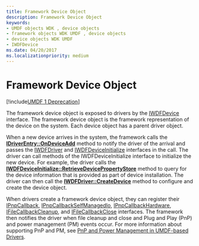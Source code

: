 ```yaml
---
title: Framework Device Object
description: Framework Device Object
keywords:
- UMDF objects WDK , device objects
- framework objects WDK UMDF , device objects
- device objects WDK UMDF
- IWDFDevice
ms.date: 04/20/2017
ms.localizationpriority: medium
---
```


# Framework Device Object


[!include[UMDF 1 Deprecation](../includes/umdf-1-deprecation.md)]

The framework device object is exposed to drivers by the [IWDFDevice](/windows-hardware/drivers/ddi/wudfddi/nn-wudfddi-iwdfdevice) interface. The framework device object is the framework representation of the device on the system. Each device object has a parent driver object.

When a new device arrives in the system, the framework calls the [**IDriverEntry::OnDeviceAdd**](/windows-hardware/drivers/ddi/wudfddi/nf-wudfddi-idriverentry-ondeviceadd) method to notify the driver of the arrival and passes the [IWDFDriver](/windows-hardware/drivers/ddi/wudfddi/nn-wudfddi-iwdfdriver) and [IWDFDeviceInitialize](/windows-hardware/drivers/ddi/wudfddi/nn-wudfddi-iwdfdeviceinitialize) interfaces in the call. The driver can call methods of the IWDFDeviceInitialize interface to initialize the new device. For example, the driver calls the [**IWDFDeviceInitialize::RetrieveDevicePropertyStore**](/windows-hardware/drivers/ddi/wudfddi/nf-wudfddi-iwdfdeviceinitialize-retrievedevicepropertystore) method to query for the device information that is provided as part of device installation. The driver can then call the [**IWDFDriver::CreateDevice**](/windows-hardware/drivers/ddi/wudfddi/nf-wudfddi-iwdfdriver-createdevice) method to configure and create the device object.

When drivers create a framework device object, they can register their [IPnpCallback](/windows-hardware/drivers/ddi/wudfddi/nn-wudfddi-ipnpcallback), [IPnpCallbackSelfManagedIo](/windows-hardware/drivers/ddi/wudfddi/nn-wudfddi-ipnpcallbackselfmanagedio), [IPnpCallbackHardware](/windows-hardware/drivers/ddi/wudfddi/nn-wudfddi-ipnpcallbackhardware), [IFileCallbackCleanup](/windows-hardware/drivers/ddi/wudfddi/nn-wudfddi-ifilecallbackcleanup), and [IFileCallbackClose](/windows-hardware/drivers/ddi/wudfddi/nn-wudfddi-ifilecallbackclose) interfaces. The framework then notifies the driver when file cleanup and close and Plug and Play (PnP) and power management (PM) events occur. For more information about supporting PnP and PM, see [PnP and Power Management in UMDF-based Drivers](pnp-and-power-management-in-umdf-drivers.md).

 

